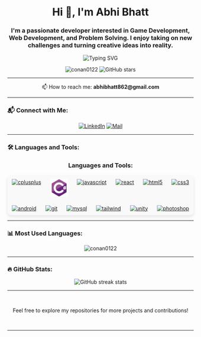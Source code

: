 <h1 align="center">Hi 👋, I'm Abhi Bhatt</h1>
<h3 align="center">I'm a passionate developer interested in Game Development, Web Development, and Problem Solving. I enjoy taking on new challenges and turning creative ideas into reality.</h3>
<!-- <h3 align="center">🚀 Developer | Game Enthusiast | Problem Solver</h3> -->

<p align="center">
  <img src="https://readme-typing-svg.herokuapp.com?font=Fira+Code&size=20&duration=3000&pause=1000&color=2F80ED&center=true&vCenter=true&width=435&lines=I+love+Building+Games+%26+Web+Apps;Game+Dev+%7C+Web+Dev+%7C+Problem+Solving;" alt="Typing SVG" />
</p>

<p align="center">
  <img src="https://komarev.com/ghpvc/?username=conan0122&label=Profile%20views&color=0e75b6&style=flat" alt="conan0122" />
  <img alt="GitHub stars" src="https://img.shields.io/github/stars/conan0122?style=social" />
</p>

---

<p align="center">📫 How to reach me: <strong>abhibhatt862@gmail.com</strong></p>


---

### 📬 Connect with Me:

<p align="center">
  <a href="https://www.linkedin.com/in/abhiBhatt2201/" target="_blank"><img align="center" src="https://img.icons8.com/color/48/000000/linkedin.png" alt="LinkedIn" /></a>
  <a href="mailto:abhibhatt862@gmail.com" target="_blank"><img align="center" src="https://img.icons8.com/fluency/48/000000/apple-mail.png" alt="Mail" /></a>
</p>

---

### 🛠 Languages and Tools:
<!-- <p align="center">
  <a href="https://developer.android.com" target="_blank" rel="noreferrer">
    <img src="https://img.icons8.com/color/48/000000/android-os.png" alt="android" />
  </a>
  <a href="https://www.w3schools.com/cpp/" target="_blank" rel="noreferrer">
    <img src="https://img.icons8.com/color/48/000000/c-plus-plus-logo.png" alt="cplusplus" />
  </a>
  <a href="https://www.w3schools.com/cs/" target="_blank" rel="noreferrer">
    <img src="https://img.icons8.com/color/48/000000/c-sharp-logo.png" alt="csharp" />
  </a>
  <a href="https://www.w3schools.com/css/" target="_blank" rel="noreferrer">
    <img src="https://img.icons8.com/color/48/000000/css3.png" alt="css3" />
  </a>
  <a href="https://git-scm.com/" target="_blank" rel="noreferrer">
    <img src="https://img.icons8.com/color/48/000000/git.png" alt="git" />
  </a>
  <a href="https://www.w3.org/html/" target="_blank" rel="noreferrer">
    <img src="https://img.icons8.com/color/48/000000/html-5.png" alt="html5" />
  </a>
  <a href="https://developer.mozilla.org/en-US/docs/Web/JavaScript" target="_blank" rel="noreferrer">
    <img src="https://img.icons8.com/color/48/000000/javascript.png" alt="javascript" />
  </a>
  <a href="https://reactjs.org/" target="_blank" rel="noreferrer">
    <img src="https://img.icons8.com/color/48/000000/react-native.png" alt="react" />
  </a>
  <a href="https://www.mysql.com/" target="_blank" rel="noreferrer">
    <img src="https://img.icons8.com/color/48/000000/mysql-logo.png" alt="mysql" />
  </a>
  <a href="https://tailwindcss.com/" target="_blank" rel="noreferrer">
    <img src="https://img.icons8.com/color/48/000000/tailwindcss.png" alt="tailwind" />
  </a>
  <a href="https://unity.com/" target="_blank" rel="noreferrer">
    <img src="https://img.icons8.com/color/48/000000/unity.png" alt="unity" />
  </a>
  <a href="https://www.photoshop.com/en" target="_blank" rel="noreferrer">
    <img src="https://img.icons8.com/color/48/000000/adobe-photoshop.png" alt="photoshop" />
  </a>
</p> -->

<h3 align="center">Languages and Tools:</h3>
<div align="center" style="background-color: #f9f9f9; padding: 10px; border-radius: 10px; box-shadow: 0 4px 8px rgba(0,0,0,0.1);">
  <div style="display: flex; justify-content: space-around; flex-wrap: wrap; gap: 20px;">
    <a href="https://www.w3schools.com/cpp/" target="_blank" rel="noreferrer">
      <img src="https://img.icons8.com/color/48/000000/c-plus-plus-logo.png" alt="cplusplus" />
    </a>
    <a href="https://www.w3schools.com/cs/" target="_blank" rel="noreferrer">
      <img src="https://raw.githubusercontent.com/devicons/devicon/master/icons/csharp/csharp-original.svg" alt="csharp" width="48" height="48"/> 
    </a>
    <a href="https://developer.mozilla.org/en-US/docs/Web/JavaScript" target="_blank" rel="noreferrer">
      <img src="https://img.icons8.com/color/48/000000/javascript.png" alt="javascript" />
    </a>
    <a href="https://reactjs.org/" target="_blank" rel="noreferrer">
      <img src="https://img.icons8.com/color/48/000000/react-native.png" alt="react" />
    </a>
    <a href="https://www.w3.org/html/" target="_blank" rel="noreferrer">
      <img src="https://img.icons8.com/color/48/000000/html-5.png" alt="html5" />
    </a>
    <a href="https://www.w3schools.com/css/" target="_blank" rel="noreferrer">
      <img src="https://img.icons8.com/color/48/000000/css3.png" alt="css3" />
    </a>
    <a href="https://developer.android.com" target="_blank" rel="noreferrer">
      <img src="https://img.icons8.com/color/48/000000/android-os.png" alt="android" />
    </a>
    <a href="https://git-scm.com/" target="_blank" rel="noreferrer">
      <img src="https://img.icons8.com/color/48/000000/git.png" alt="git" />
    </a>
    <a href="https://www.mysql.com/" target="_blank" rel="noreferrer">
      <img src="https://img.icons8.com/color/48/000000/mysql-logo.png" alt="mysql" />
    </a>
    <a href="https://tailwindcss.com/" target="_blank" rel="noreferrer">
      <img src="https://img.icons8.com/color/48/000000/tailwindcss.png" alt="tailwind" />
    </a>
    <a href="https://unity.com/" target="_blank" rel="noreferrer">
      <img src="https://img.icons8.com/color/48/000000/unity.png" alt="unity" />
    </a>
    <a href="https://www.photoshop.com/en" target="_blank" rel="noreferrer">
      <img src="https://img.icons8.com/color/48/000000/adobe-photoshop.png" alt="photoshop" />
    </a>
  </div>
</div>


---

### 📊 Most Used Languages:

<p align="center">
  <img src="https://github-readme-stats.vercel.app/api/top-langs?username=conan0122&show_icons=true&locale=en&layout=compact&theme=radical" alt="conan0122" />
</p>

---

### 🔥 GitHub Stats:

<p align="center">
  <img src="https://github-readme-streak-stats.herokuapp.com/?user=conan0122&theme=radical" alt="GitHub streak stats" />
</p>

---
<br>

<p align= "center"> Feel free to explore my repositories for more projects and contributions!</p>

<br>

---

